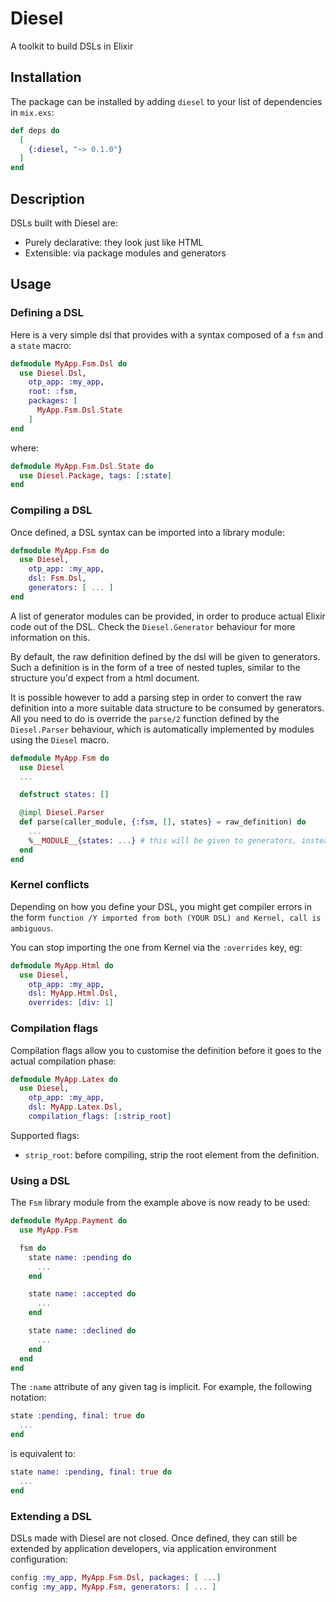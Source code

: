 # Diesel

A toolkit to build DSLs in Elixir

## Installation

The package can be installed by adding `diesel` to your list of dependencies in `mix.exs`:

```elixir
def deps do
  [
    {:diesel, "~> 0.1.0"}
  ]
end
```
## Description

DSLs built with Diesel are:

* Purely declarative: they look just like HTML
* Extensible: via package modules and generators

## Usage

### Defining a DSL

Here is a very simple dsl that provides with a syntax composed of a `fsm` and a `state` macro:

```elixir
defmodule MyApp.Fsm.Dsl do
  use Diesel.Dsl,
    otp_app: :my_app,
    root: :fsm,
    packages: [
      MyApp.Fsm.Dsl.State
    ]
end
```

where:

```elixir
defmodule MyApp.Fsm.Dsl.State do
  use Diesel.Package, tags: [:state]
end
```

### Compiling a DSL

Once defined, a DSL syntax can be imported into a library module:

```elixir
defmodule MyApp.Fsm do
  use Diesel,
    otp_app: :my_app,
    dsl: Fsm.Dsl,
    generators: [ ... ]
end
```

A list of generator modules can be provided, in order to produce actual Elixir code out of the DSL.
Check the `Diesel.Generator` behaviour for more information on this.

By default, the raw definition defined by the dsl will be given to generators. Such a definition is in the form of a tree of nested tuples, similar to the structure you'd expect from a html document.

It is possible however to add a parsing step in order to convert the raw definition into a more suitable data structure to be consumed by generators. All you need to do is override the `parse/2` function defined by the `Diesel.Parser` behaviour, which is automatically implemented by modules using the `Diesel` macro.

```elixir
defmodule MyApp.Fsm do
  use Diesel
  ...

  defstruct states: []

  @impl Diesel.Parser
  def parse(caller_module, {:fsm, [], states} = raw_definition) do
    ...
    %__MODULE__{states: ...} # this will be given to generators, instead of the raw definition
  end
end
```


### Kernel conflicts

Depending on how you define your DSL, you might get compiler errors in the form `function /Y
imported from both (YOUR DSL) and Kernel, call is ambiguous`.

You can stop importing the one from Kernel via the `:overrides` key, eg:

```elixir
defmodule MyApp.Html do
  use Diesel,
    otp_app: :my_app,
    dsl: MyApp.Html.Dsl,
    overrides: [div: 1]
```

### Compilation flags

Compilation flags allow you to customise the definition before it goes to the actual compilation phase:

```elixir
defmodule MyApp.Latex do
  use Diesel,
    otp_app: :my_app,
    dsl: MyApp.Latex.Dsl,
    compilation_flags: [:strip_root]
```

Supported flags:

* `strip_root`: before compiling, strip the root element from the definition.

### Using a DSL

The `Fsm` library module from the example above is now ready to be used:

```elixir
defmodule MyApp.Payment do
  use MyApp.Fsm

  fsm do
    state name: :pending do
      ...
    end

    state name: :accepted do
      ...
    end

    state name: :declined do
      ...
    end
  end
end
```

The `:name` attribute of any given tag is implicit. For example, the following notation:

```elixir
state :pending, final: true do
  ...
end
```

is equivalent to:

```elixir
state name: :pending, final: true do
  ...
end
```

### Extending a DSL

DSLs made with Diesel are not closed. Once defined, they can still be extended by application
developers, via application environment configuration:

```elixir
config :my_app, MyApp.Fsm.Dsl, packages: [ ...]
config :my_app, MyApp.Fsm, generators: [ ... ]
```
